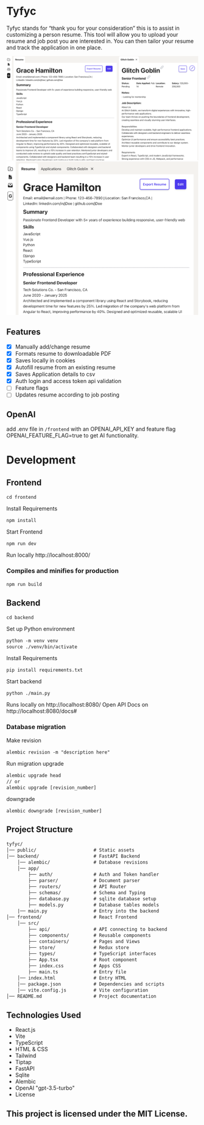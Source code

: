 # Tyfyc

Tyfyc stands for “thank you for your consideration” this is to assist in customizing a person resume. This tool will allow you to upload your resume and job post you are interested in. You can then tailor your resume and track the application in one place.

![Alt text](public/app-preview.png)
![Alt text](public/small-preview.png)

## Features
- [X] Manually add/change resume
- [X] Formats resume to downloadable PDF
- [X] Saves locally in cookies
- [X] Autofill resume from an existing resume
- [X] Saves Application details to csv
- [X] Auth login and access token api validation
- [ ] Feature flags
- [ ] Updates resume according to job posting

## OpenAI
add .env file in `/frontend` with an OPENAI_API_KEY and feature flag OPENAI_FEATURE_FLAG=true to get AI functionality. 

# Development

## Frontend
```
cd frontend
```

Install Requirements
```
npm install
```

Start Frontend
```
npm run dev
```
Run locally http://localhost:8000/

### Compiles and minifies for production
```
npm run build
```

## Backend
```
cd backend
```

Set up Python environment
```
python -m venv venv
source ./venv/bin/activate
```

Install Requirements
```
pip install requirements.txt
```

Start backend
```
python ./main.py
```
Runs locally on http://localhost:8080/
Open API Docs on http://localhost:8080/docs#

### Database migration
Make revision
```
alembic revision -m "description here"
```
Run migration
upgrade
```
alembic upgrade head
// or
alembic upgrade [revision_number]
```
downgrade
```
alembic downgrade [revision_number]
```

## Project Structure
```
tyfyc/
│── public/                     # Static assets
│── backend/                    # FastAPI Backend
    │── alembic/                # Database revisions
    │── app/
        ├── auth/               # Auth and Token handler
        ├── parser/             # Document parser
        ├── routers/            # API Router
        ├── schemas/            # Schema and Typing
        ├── database.py         # sqlite database setup
        ├── models.py           # Database tables models
    |── main.py                 # Entry into the backend 
│── frontend/                   # React Frontend
    │── src/
        ├── api/                # API connecting to backend
        ├── components/         # Reusable components
        ├── containers/         # Pages and Views
        ├── store/              # Redux store
        ├── types/              # TypeScript interfaces
        ├── App.tsx             # Root component
        ├── index.css           # Apps CSS
        ├── main.ts             # Entry file
    │── index.html              # Entry HTML
    │── package.json            # Dependencies and scripts
    │── vite.config.js          # Vite configuration
│── README.md                   # Project documentation
```

## Technologies Used
- React.js
- Vite
- TypeScript
- HTML & CSS
- Tailwind
- Tiptap
- FastAPI
- Sqlite
- Alembic
- OpenAI "gpt-3.5-turbo"
- License

## This project is licensed under the MIT License.
